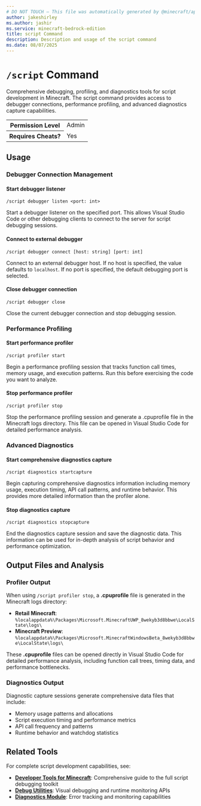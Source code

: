 ```yaml
---
# DO NOT TOUCH — This file was automatically generated by @minecraft/api-docs-generator, to report problems file an issue at https://github.com/Mojang/minecraft-scripting-libraries
author: jakeshirley
ms.author: jashir
ms.service: minecraft-bedrock-edition
title: script Command
description: Description and usage of the script command
ms.date: 08/07/2025
---
```

# `/script` Command

Comprehensive debugging, profiling, and diagnostics tools for script development in Minecraft. The script command provides access to debugger connections, performance profiling, and advanced diagnostics capture capabilities.

<table>
  <tr>
    <th>Permission Level</th>
    <td>Admin</td>
  </tr>
  <tr>
    <th>Requires Cheats?</th>
    <td>Yes</td>
  </tr>
</table>

## Usage

### Debugger Connection Management

#### Start debugger listener

`/script debugger listen <port: int>`

Start a debugger listener on the specified port. This allows Visual Studio Code or other debugging clients to connect to the server for script debugging sessions.

#### Connect to external debugger

`/script debugger connect [host: string] [port: int]`

Connect to an external debugger host. If no host is specified, the value defaults to `localhost`. If no port is specified, the default debugging port is selected.

#### Close debugger connection

`/script debugger close`

Close the current debugger connection and stop debugging session.

### Performance Profiling

#### Start performance profiler

`/script profiler start`

Begin a performance profiling session that tracks function call times, memory usage, and execution patterns. Run this before exercising the code you want to analyze.

#### Stop performance profiler

`/script profiler stop`

Stop the performance profiling session and generate a .cpuprofile file in the Minecraft logs directory. This file can be opened in Visual Studio Code for detailed performance analysis.

### Advanced Diagnostics

#### Start comprehensive diagnostics capture

`/script diagnostics startcapture`

Begin capturing comprehensive diagnostics information including memory usage, execution timing, API call patterns, and runtime behavior. This provides more detailed information than the profiler alone.

#### Stop diagnostics capture

`/script diagnostics stopcapture`

End the diagnostics capture session and save the diagnostic data. This information can be used for in-depth analysis of script behavior and performance optimization.

## Output Files and Analysis

### Profiler Output

When using `/script profiler stop`, a **.cpuprofile** file is generated in the Minecraft logs directory:

- **Retail Minecraft**: `%localappdata%\Packages\Microsoft.MinecraftUWP_8wekyb3d8bbwe\LocalState\logs\`
- **Minecraft Preview**: `%localappdata%\Packages\Microsoft.MinecraftWindowsBeta_8wekyb3d8bbwe\LocalState\logs\`

These **.cpuprofile** files can be opened directly in Visual Studio Code for detailed performance analysis, including function call trees, timing data, and performance bottlenecks.

### Diagnostics Output

Diagnostic capture sessions generate comprehensive data files that include:

- Memory usage patterns and allocations
- Script execution timing and performance metrics
- API call frequency and patterns
- Runtime behavior and watchdog statistics

## Related Tools

For complete script development capabilities, see:

- **[Developer Tools for Minecraft](../../Documents/scripting/developer-tools.md)**: Comprehensive guide to the full script debugging toolkit
- **[Debug Utilities](../../ScriptAPI/minecraft/debug-utilities/minecraft-debug-utilities.md)**: Visual debugging and runtime monitoring APIs
- **[Diagnostics Module](../../ScriptAPI/minecraft/diagnostics/minecraft-diagnostics.md)**: Error tracking and monitoring capabilities
